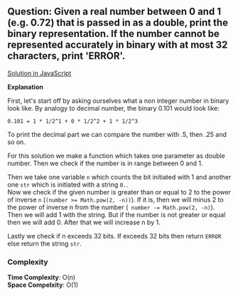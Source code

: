 ## Question: Given a real number between 0 and 1 (e.g. 0.72) that is passed in as a double, print the binary representation. If the number cannot be represented accurately in binary with at most 32 characters, print 'ERROR'.


[Solution in JavaScript](/Bit%20Manipulations/Binary%20to%20String/BinaryToString.js)

**Explanation**

First, let's start off by asking ourselves what a non integer number in binary look like. By analogy to decimal number, the binary 0.101 would look like:

`0.101 = 1 * 1/2^1 + 0 * 1/2^2 + 1 * 1/2^3`

To print the decimal part we can compare the number with .5, then .25 and so on. <br>

For this solution we make a function which takes one parameter as double number. Then we check if the number is in range between 0 and 1. <br>

Then we take one variable `n` which counts the bit initiated with 1 and another one `str` which is initiated with a string `0.`. <br>
Now we check if the given number is greater than or equal to 2 to the power of inverse `n` (`(number >= Math.pow(2, -n))`). If it is, then we will minus 2 to the power of inverse n from the number (` number -= Math.pow(2, -n)`). Then we will add 1 with the string. But if the number is not greater or equal then we will add 0. After that we will increase n by 1. <br>

Lastly we check if n exceeds 32 bits. If exceeds 32 bits then return `ERROR` else return the string `str`.

### Complexity
**Time Complexity**: O(n) <br>
**Space Compelxity**: O(1)



























